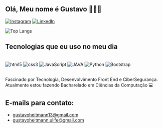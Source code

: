 ## Olá, Meu nome é Gustavo 🙋🏻‍♂️

[![Instagram](https://img.shields.io/badge/Instagram-E4405F?style=for-the-badge&logo=instagram&logoColor=white)](www.instagram.com/gustavohfig_)
[![LinkedIn](https://img.shields.io/badge/LinkedIn-0077B5?style=for-the-badge&logo=linkedin&logoColor=white)](www.linkedin.com/in/gustavo-heitmann-freire-figueiredo-19456a26a)

![Top Langs](https://github-readme-stats.vercel.app/api/top-langs/?username=gustavohfig&layout=compact&theme=dracula)

## Tecnologias que eu uso no meu dia

<div style="display: inline_block"></br>
<img align="center" alt="html5" src="https://img.shields.io/badge/HTML5-E34F26?style=for-the-badge&logo=html5&logoColor=white">
<img align="center" alt="css3" src="https://img.shields.io/badge/CSS3-1572B6?style=for-the-badge&logo=css3&logoColor=white">
<img align="center" alt="JavaScript" src="https://img.shields.io/badge/JavaScript-F7DF1E?style=for-the-badge&logo=javascript&logoColor=black">
<img align="center" alt="JAVA" src="https://img.shields.io/badge/Java-ED8B00?style=for-the-badge&logo=openjdk&logoColor=white">
<img align="center" alt="Python" src="https://img.shields.io/badge/Python-14354C?style=for-the-badge&logo=python&logoColor=white">
<img align="center" alt="Bootstrap" src="https://img.shields.io/badge/Bootstrap-563D7C?style=for-the-badge&logo=bootstrap&logoColor=white">
</div></br>

Fascinado por Tecnologia, Desenvolvimento Front End e CiberSegurança.
Atualmente estou fazendo Bacharelado em Ciências da Computação 💻

## E-mails para contato:
- gustavoheitmann13@gmail.com</br>
- gustavoheitmann.ulife@gmail.com</br>
